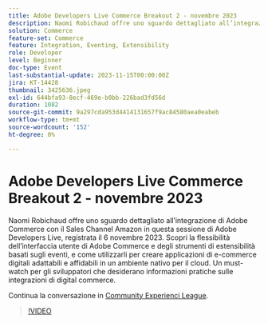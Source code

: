 ```yaml
---
title: Adobe Developers Live Commerce Breakout 2 - novembre 2023
description: Naomi Robichaud offre uno sguardo dettagliato all’integrazione di Adobe Commerce con il Sales Channel Amazon in questa sessione di Adobe Developers Live, registrata il 6 novembre 2023. Scopri la flessibilità dell’interfaccia utente di Adobe Commerce e degli strumenti di estensibilità basati sugli eventi, e come utilizzarli per creare applicazioni di e-commerce digitali adattabili e affidabili in un ambiente nativo per il cloud. Un must-watch per gli sviluppatori che desiderano informazioni pratiche sulle integrazioni di digital commerce.
solution: Commerce
feature-set: Commerce
feature: Integration, Eventing, Extensibility
role: Developer
level: Beginner
doc-type: Event
last-substantial-update: 2023-11-15T00:00:00Z
jira: KT-14428
thumbnail: 3425636.jpeg
exl-id: 644bfa93-8ecf-469e-b0bb-226bad3fd56d
duration: 1082
source-git-commit: 9a297cda953d4414131657f9ac84580aea0eabeb
workflow-type: tm+mt
source-wordcount: '152'
ht-degree: 0%

---
```


# Adobe Developers Live Commerce Breakout 2 - novembre 2023

Naomi Robichaud offre uno sguardo dettagliato all’integrazione di Adobe Commerce con il Sales Channel Amazon in questa sessione di Adobe Developers Live, registrata il 6 novembre 2023. Scopri la flessibilità dell’interfaccia utente di Adobe Commerce e degli strumenti di estensibilità basati sugli eventi, e come utilizzarli per creare applicazioni di e-commerce digitali adattabili e affidabili in un ambiente nativo per il cloud. Un must-watch per gli sviluppatori che desiderano informazioni pratiche sulle integrazioni di digital commerce.

Continua la conversazione in [Community Experienci League](https://adobe.ly/46M7lZK).

>[!VIDEO](https://video.tv.adobe.com/v/3425636/?learn=on)
